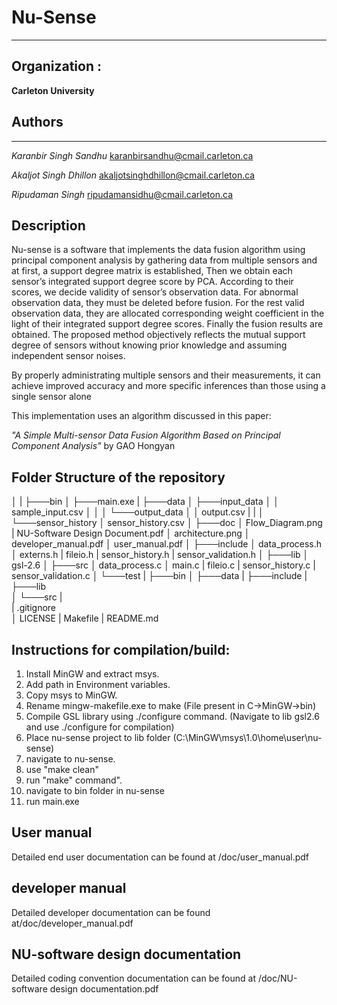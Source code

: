 # Nu-Sense
---
## Organization :
**Carleton University**

## Authors
---
*Karanbir Singh Sandhu*    karanbirsandhu@cmail.carleton.ca

*Akaljot Singh Dhillon*    akaljotsinghdhillon@cmail.carleton.ca

*Ripudaman Singh*          ripudamansidhu@cmail.carleton.ca

## Description

Nu-sense is a software that implements the data fusion algorithm  using principal component analysis by gathering data from multiple sensors and at first, a support degree matrix is established, Then we obtain each sensor’s integrated support degree score by PCA. According to their scores, we decide validity of sensor’s observation data. For abnormal observation data, they must be deleted before fusion. For the rest valid observation data, they are allocated corresponding weight coefficient in the light of their integrated support degree scores. Finally the fusion results are obtained. The proposed method objectively reflects the mutual support degree of sensors without knowing prior knowledge and assuming independent sensor noises.

By properly administrating multiple sensors and their measurements, it can achieve improved accuracy and more specific inferences than those using a single sensor alone

This implementation uses an algorithm discussed in this paper:

*"A Simple Multi-sensor Data Fusion Algorithm Based on Principal Component Analysis"* by GAO Hongyan

## Folder Structure of the repository

│
|
├───bin
│   ├───main.exe
|
├───data
│   ├───input_data
│   │       sample_input.csv
│   │
│   └───output_data
│   │       output.csv
|   |
│   └───sensor_history
│           sensor_history.csv
│
├───doc
│       Flow_Diagram.png
|       NU-Software Design Document.pdf
│       architecture.png
│       developer_manual.pdf
│       user_manual.pdf
│
├───include
│       data_process.h
│       externs.h
|       fileio.h
|       sensor_history.h
|       sensor_validation.h
│
├───lib
│       gsl-2.6
│
├───src
│       data_process.c
│       main.c
|       fileio.c
|       sensor_history.c
|       sensor_validation.c
│
└───test
|   ├───bin
│   ├───data
|   ├───include
|   ├───lib  
│   └───src
|  
|   .gitignore                 
│   LICENSE
|   Makefile
|   README.md

## Instructions for compilation/build:

1. Install MinGW and extract msys.
2. Add path in Environment variables.
3. Copy msys to MinGW.
4. Rename mingw-makefile.exe to make (File present in C->MinGW->bin)
5. Compile GSL library using ./configure command. (Navigate to lib gsl2.6 and use ./configure for compilation)
6. Place nu-sense project to lib folder (C:\MinGW\msys\1.0\home\user\nu-sense)
7. navigate to nu-sense.
8. use "make clean"
9. run "make" command".
10. navigate to bin folder in nu-sense
11. run main.exe

## User manual
Detailed end user documentation can be found at /doc/user_manual.pdf
## developer manual
Detailed developer documentation can be found at/doc/developer_manual.pdf
## NU-software design documentation
Detailed coding convention documentation can be found at /doc/NU-software design documentation.pdf
